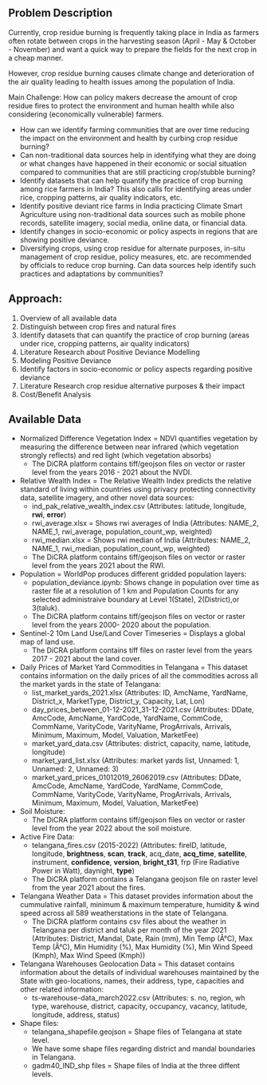## Problem Description

Currently, crop residue burning is frequently taking place in India as farmers often rotate between crops in the harvesting season (April - May & October - November) and want a quick way to prepare the fields for the next crop in a cheap manner.

However, crop residue burning causes climate change and deterioration of the air quality leading to health issues among the population of India.

Main Challenge: How can policy makers decrease the amount of crop residue fires to protect the environment and human health while also considering (economically vulnerable) farmers.

- How can we identify farming communities that are over time reducing the impact on the environment and health by curbing crop residue burning?
- Can non-traditional data sources help in identifying what they are doing or what changes have happened in their economic or social situation compared to communities that are still practicing crop/stubble burning?
- Identify datasets that can help quantify the practice of crop burning among rice farmers in India? This also calls for identifying areas under rice, cropping patterns, air quality indicators, etc.
- Identify positive deviant rice farms in India practicing Climate Smart Agriculture using non-traditional data sources such as mobile phone records, satellite imagery, social media, online data, or financial data.
- Identify changes in socio-economic or policy aspects in regions that are showing positive deviance.
- Diversifying crops, using crop residue for alternate purposes, in-situ management of crop residue, policy measures, etc. are recommended by officials to reduce crop burning. Can data sources help identify such practices and adaptations by communities?

## Approach:

1) Overview of all available data
2) Distinguish between crop fires and natural fires
3) Identify datasets that can quantify the practice of crop burning (areas under rice, cropping patterns, air quality indicators)
4) Literature Research about Positive Deviance Modelling 
5) Modeling Positive Deviance 
6) Identify factors in socio-economic or policy aspects regarding positive deviance
7) Literature Research crop residue alternative purposes & their impact
8) Cost/Benefit Analysis 


## Available Data
- Normalized Difference Vegetation Index = NDVI quantifies vegetation by measuring the difference between near infrared (which vegetation strongly reflects) and red light (which vegetation absorbs)
    - The DiCRA platform contains tiff/geojson files on vector or raster level from the years 2016 - 2021 about the NVDI.
- Relative Wealth Index =  The Relative Wealth Index predicts the relative standard of living within countries using privacy protecting connectivity data, satellite imagery, and other novel data sources:
    - ind_pak_relative_wealth_index.csv (Attributes: latitude, longitude, <strong>rwi</strong>, <strong>error</strong>)
    - rwi_average.xlsx = Shows rwi averages of India (Attributes: NAME_2, NAME_1, rwi_average, population_count_wp, weighted)
    - rwi_median.xlsx = Shows rwi median of India (Attributes: NAME_2, NAME_1, rwi_median, population_count_wp, weighted)
    - The DiCRA platform contains tiff/geojson files on vector or raster level from the years 2021 about the RWI.
- Population = WorldPop produces different gridded population layers:
    - population_deviance.ipynb: Shows change in population over time as raster file at a resolution of 1 km and Population Counts for any selected administraive boundary at Level 1(State), 2(District),or 3(taluk).
    - The DiCRA platform contains tiff/geojson files on vector or raster level from the years 2000- 2020 about the population.
- Sentinel-2 10m Land Use/Land Cover Timeseries = Displays a global map of land use.
    - The DiCRA platform contains tiff files on raster level from the years 2017 - 2021 about the land cover.
- Daily Prices of Market Yard Commodities in Telangana = This dataset contains information on the daily prices of all the commodities across all the market yards in the state of Telangana: 
    - list_market_yards_2021.xlsx (Attributes: ID, AmcName, YardName, District_x, MarketType, District_y, Capacity, Lat, Lon)
    - day_prices_between_01-12-2021_31-12-2021.csv (Attributes: DDate, AmcCode, AmcName, YardCode, YardName, CommCode, CommName, VarityCode, VarityName, ProgArrivals, Arrivals, Minimum, Maximum, Model, Valuation, MarketFee)
    - market_yard_data.csv (Attributes: district, capacity, name, latitude, longitude)
    - market_yard_list.xlsx (Attributes: market yards list, Unnamed: 1, Unnamed: 2, Unnamed: 3)
    - market_yard_prices_01012019_26062019.csv (Attributes: DDate, AmcCode, AmcName, YardCode, YardName, CommCode, CommName, VarityCode, VarityName, ProgArrivals, Arrivals, Minimum, Maximum, Model, Valuation, MarketFee)
- Soil Moisture:
    - The DiCRA platform contains tiff/geojson files on vector or raster level from the year 2022 about the soil moisture.
- Active Fire Data:
    - telangana_fires.csv (2015-2022) (Attributes: fireID, latitude, longitude, <strong>brightness</strong>, <strong>scan</strong>, <strong>track</strong>, acq_date, <strong>acq_time</strong>, <strong>satellite</strong>, instrument, <strong>confidence</strong>, <strong>version</strong>, <strong>bright_t31</strong>, frp (Fire Radiative Power in Watt), daynight, <strong>type</strong>)
    -  The DiCRA platform contains a Telangana geojson file on raster level from the year 2021 about the fires.
- Telangana Weather Data =  This dataset provides information about the cummulative rainfall, minimum & maximum temperature, humidity & wind speed across all 589 weatherstations in the state of Telangana.
    - The DiCRA platform contains csv files about the weather in Telangana per district and taluk per month of the year 2021 (Attributes: District, Mandal, Date, Rain (mm), Min Temp (Â°C), Max Temp (Â°C), Min Humidity (%), Max Humidity (%), Min Wind Speed (Kmph), Max Wind Speed (Kmph))
- Telangana Warehouses Geolocation Data = This dataset contains information about the details of individual warehouses maintained by the State with geo-locations, names, their address, type, capacities and other related information:
    - ts-warehouse-data_march2022.csv (Attributes: s. no, region, wh type, warehouse, district, capacity, occupancy, vacancy, latitude, longitude, address, status)
- Shape files: 
    - telangana_shapefile.geojson = Shape files of Telangana at state level. 
    - We have some shape files regarding district and mandal boundaries in Telangana. 
    - gadm40_IND_shp files = Shape files of India at the three diffent levels. 
